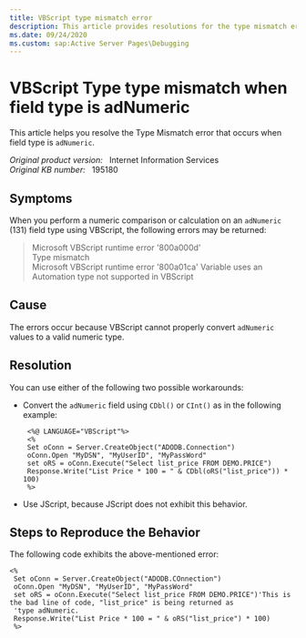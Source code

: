 ```yaml
---
title: VBScript type mismatch error
description: This article provides resolutions for the type mismatch error that occurs when field type is adNumeric.
ms.date: 09/24/2020
ms.custom: sap:Active Server Pages\Debugging
---
```

# VBScript Type type mismatch when field type is adNumeric

This article helps you resolve the Type Mismatch error that occurs when field type is `adNumeric`.

_Original product version:_ &nbsp; Internet Information Services  
_Original KB number:_ &nbsp; 195180

## Symptoms

When you perform a numeric comparison or calculation on an `adNumeric` (131) field type using VBScript, the following errors may be returned:

> Microsoft VBScript runtime error '800a000d'  
Type mismatch  
Microsoft VBScript runtime error '800a01ca' Variable uses an Automation type not supported in VBScript

## Cause

The errors occur because VBScript cannot properly convert `adNumeric` values to a valid numeric type.

## Resolution

You can use either of the following two possible workarounds:

- Convert the `adNumeric` field using `CDbl()` or `CInt()` as in the following example:

    ```vbscript
     <%@ LANGUAGE="VBScript"%>
     <%
     Set oConn = Server.CreateObject("ADODB.Connection")
     oConn.Open "MyDSN", "MyUserID", "MyPassWord"
     set oRS = oConn.Execute("Select list_price FROM DEMO.PRICE")
     Response.Write("List Price * 100 = " & CDbl(oRS("list_price")) * 100)
     %>
    ```

- Use JScript, because JScript does not exhibit this behavior.

## Steps to Reproduce the Behavior

The following code exhibits the above-mentioned error:

```vbscript
<%
 Set oConn = Server.CreateObject("ADODB.COnnection")
 oConn.Open "MyDSN", "MyUserID", "MyPassWord"
 set oRS = oConn.Execute("Select list_price FROM DEMO.PRICE")'This is the bad line of code, "list_price" is being returned as
 'type adNumeric.
 Response.Write("List Price * 100 = " & oRS("list_price") * 100)
 %>
```
